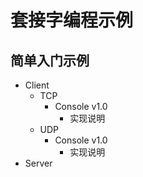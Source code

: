 # 套接字编程示例

## 简单入门示例
+ Client
  + TCP
    + Console v1.0
      - 实现说明
  + UDP
    + Console v1.0 
      - 实现说明
+ Server
